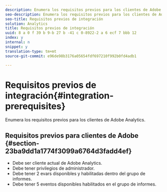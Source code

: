 ```yaml
---
description: Enumera los requisitos previos para los clientes de Adobe Analytics.
seo-description: Enumera los requisitos previos para los clientes de Adobe Analytics.
seo-title: Requisitos previos de integración
solution: Analytics
title: Requisitos previos de integración
uuid: 8 a 0 f 39 b 9-b 27 b -41 c 0-8922-2 a 6 ecf 7 bbb 12
index: y
internal: n
snippet: y
translation-type: tm+mt
source-git-commit: e96de98b3176a05654fdf697210f992b0fd4adb1

---
```



# Requisitos previos de integración{#integration-prerequisites}

Enumera los requisitos previos para los clientes de Adobe Analytics.

## Requisitos previos para clientes de Adobe {#section-23ba9dd1a1774f3099a6764d3fadd4ef}

* Debe ser cliente actual de Adobe Analytics.
* Debe tener privilegios de administrador.
* Debe tener 2 evars disponibles y habilitadas dentro del grupo de informes.
* Debe tener 5 eventos disponibles habilitados en el grupo de informes.

